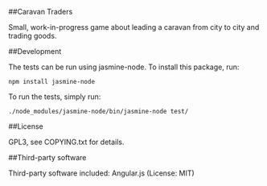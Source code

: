 ##Caravan Traders

Small, work-in-progress game about leading a caravan from city to city and trading goods.

##Development

The tests can be run using jasmine-node. To install this package, run:

    npm install jasmine-node

To run the tests, simply run:

    ./node_modules/jasmine-node/bin/jasmine-node test/

##License

GPL3, see COPYING.txt for details.


##Third-party software

Third-party software included:
Angular.js (License: MIT)
